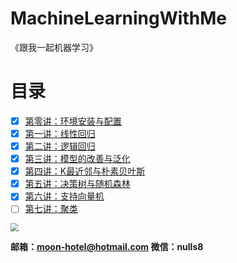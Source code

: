 # MachineLearningWithMe

《跟我一起机器学习》

# 目录

- [x] [第零讲：环境安装与配置](./00_Configuration/README.md)
- [x] [第一讲：线性回归 ](./01_LinearRegression/README.md)
- [x] [第二讲：逻辑回归](./02_LogisticRegression/README.md)
- [x] [第三讲：模型的改善与泛化](./03_ModelOptimization/README.md)
- [x] [第四讲：K最近邻与朴素贝叶斯](./04_KNNAndNaiveBayes/README.md)
- [x] [第五讲：决策树与随机森林](./05_DecisionTree/README.md)
- [x] [第六讲：支持向量机](./06_SupportVectorMachine/README.md)
- [ ] [第七讲：聚类](./07_Clustering/README.md)

<img src="https://moonhotel.oss-cn-shanghai.aliyuncs.com/images/000000.png" style="zoom:80%;" />

**邮箱：moon-hotel@hotmail.com  微信：nulls8**


